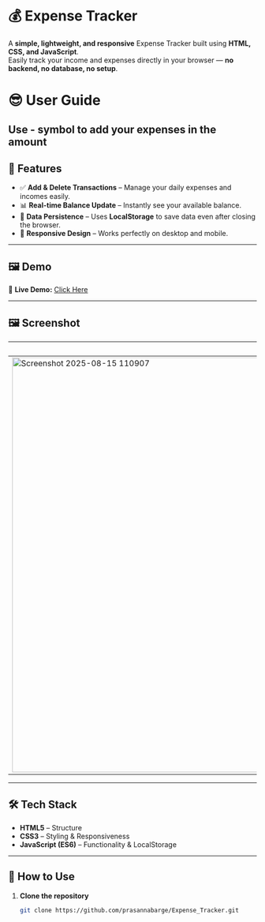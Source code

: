 # 💰 Expense Tracker

A **simple, lightweight, and responsive** Expense Tracker built using **HTML, CSS, and JavaScript**.  
Easily track your income and expenses directly in your browser — **no backend, no database, no setup**.
 # 😎 User Guide
Use - symbol to add your expenses in the amount 
---

## 📌 Features

- ✅ **Add & Delete Transactions** – Manage your daily expenses and incomes easily.  
- 📊 **Real-time Balance Update** – Instantly see your available balance.   
- 💾 **Data Persistence** – Uses **LocalStorage** to save data even after closing the browser.  
- 📱 **Responsive Design** – Works perfectly on desktop and mobile.  

---

## 🖼️ Demo

🚀 **Live Demo:** [Click Here](https://prasannabarge.github.io/Expense_Tracker/)  


---

## 🖼️ Screenshot

| Dashboard |
|-----------|
| <img width="1182" height="841" alt="Screenshot 2025-08-15 110907" src="https://github.com/user-attachments/assets/c8891f6a-6446-432b-ae70-84bbfef07d22" />
          




---

## 🛠️ Tech Stack

- **HTML5** – Structure  
- **CSS3** – Styling & Responsiveness  
- **JavaScript (ES6)** – Functionality & LocalStorage  

---

## 🚀 How to Use

1. **Clone the repository**
   ```bash
   git clone https://github.com/prasannabarge/Expense_Tracker.git
